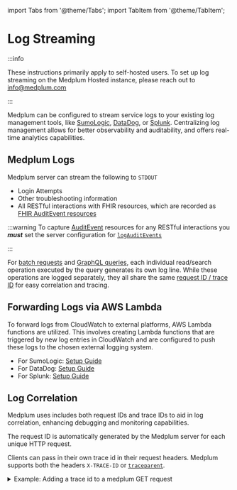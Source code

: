 import Tabs from '@theme/Tabs';
import TabItem from '@theme/TabItem';

# Log Streaming

:::info

These instructions primarily apply to self-hosted users. To set up log streaming on the Medplum Hosted instance, please reach out to [info@medplum.com](mailto:info@medplum.com)

:::

Medplum can be configured to stream service logs to your existing log management tools, like [SumoLogic](https://www.sumologic.com/), [DataDog](https://www.datadoghq.com/), or [Splunk](https://www.splunk.com/). Centralizing log management allows for better observability and auditability, and offers real-time analytics capabilities.

## Medplum Logs

Medplum server can stream the following to `STDOUT` 
- Login Attempts
- Other troubleshooting information
- All RESTful interactions with FHIR resources, which are recorded as [FHIR AuditEvent resources](/docs/api/fhir/resources/auditevent)

:::warning
To capture [AuditEvent](/docs/api/fhir/resources/auditevent) resources for any RESTful interactions you __*must*__ set the server configuration for [`logAuditEvents`](/docs/self-hosting/config-settings#logauditevents)

:::


For [batch requests](/docs/fhir-datastore/fhir-batch-requests) and [GraphQL queries](/docs/graphql), each individual read/search operation executed by the query generates its own log line. While these operations are logged separately, they all share the same [request ID / trace ID](/docs/integration/log-streaming#log-correlation) for easy correlation and tracing.

## Forwarding Logs via AWS Lambda

To forward logs from CloudWatch to external platforms, AWS Lambda functions are utilized. This involves creating Lambda functions that are triggered by new log entries in CloudWatch and are configured to push these logs to the chosen external logging system.

- For SumoLogic: [Setup Guide](https://help.sumologic.com/docs/send-data/collect-from-other-data-sources/amazon-cloudwatch-logs/)
- For DataDog: [Setup Guide](https://docs.datadoghq.com/logs/guide/send-aws-services-logs-with-the-datadog-lambda-function/?tab=awsconsole)
- For Splunk: [Setup Guide](https://www.splunk.com/en_us/blog/tips-and-tricks/how-to-easily-stream-aws-cloudwatch-logs-to-splunk.html)

## Log Correlation

Medplum uses includes both request IDs and trace IDs to aid in log correlation, enhancing debugging and monitoring capabilities.

The request ID is automatically generated by the Medplum server for each unique HTTP request.

Clients can pass in their own trace id in their request headers. Medplum supports both the headers `X-TRACE-ID` or [`traceparent`](https://www.w3.org/TR/trace-context/#traceparent-header).

<details>
<summary>
  Example: Adding a trace id to a medplum GET request
</summary>

<Tabs groupId="language">
  <TabItem value="ts" label="Typescript">

```ts
await medplum.readResource('Patient', 'homer-simpson', {
  headers: {
    'X-TRACE-ID': 'MY-TRACE-ID',
  },
});
```

  </TabItem>

  <TabItem value="curl" label="cURL">

```bash
curl https://api.medplum.com/fhir/R4/Patient/homer-simpson \
  -H "Authorization: Bearer $TOKEN" \
  -H "Content-Type: application/fhir+json" \
  -H "X-TRACE-ID: "MY-TRACE-ID
```

  </TabItem>
</Tabs>
</details>
